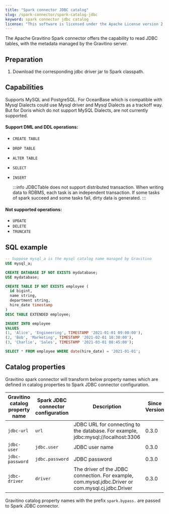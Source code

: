 ```yaml
---
title: "Spark connector JDBC catalog"
slug: /spark-connector/spark-catalog-jdbc
keyword: spark connector jdbc catalog
license: "This software is licensed under the Apache License version 2."
---
```


The Apache Gravitino Spark connector offers the capability to read JDBC tables, with the metadata managed by the Gravitino server.

## Preparation

1. Download the corresponding jdbc driver jar to Spark classpath.

## Capabilities

Supports MySQL and PostgreSQL. For OceanBase which is compatible with Mysql Dialects could use Mysql driver and Mysql Dialects as a trackoff way. But for Doris which do not support MySQL Dialects, are not currently supported.

#### Support DML and DDL operations:

- `CREATE TABLE`
- `DROP TABLE`
- `ALTER TABLE`
- `SELECT`
- `INSERT`

  :::info
  JDBCTable does not support distributed transaction. When writing data to RDBMS, each task is an independent transaction. If some tasks of spark succeed and some tasks fail, dirty data is generated.
  :::

#### Not supported operations:

- `UPDATE`
- `DELETE`
- `TRUNCATE`

## SQL example

```sql
-- Suppose mysql_a is the mysql catalog name managed by Gravitino
USE mysql_a;

CREATE DATABASE IF NOT EXISTS mydatabase;
USE mydatabase;

CREATE TABLE IF NOT EXISTS employee (
  id bigint,
  name string,
  department string,
  hire_date timestamp
)
DESC TABLE EXTENDED employee;

INSERT INTO employee
VALUES
(1, 'Alice', 'Engineering', TIMESTAMP '2021-01-01 09:00:00'),
(2, 'Bob', 'Marketing', TIMESTAMP '2021-02-01 10:30:00'),
(3, 'Charlie', 'Sales', TIMESTAMP '2021-03-01 08:45:00');

SELECT * FROM employee WHERE date(hire_date) = '2021-01-01';


```

## Catalog properties

Gravitino spark connector will transform below property names which are defined in catalog properties to Spark JDBC connector configuration.

| Gravitino catalog property name | Spark JDBC connector configuration | Description                                                                                                                                                                                                         | Since Version |
|---------------------------------|------------------------------------|---------------------------------------------------------------------------------------------------------------------------------------------------------------------------------------------------------------------|---------------|
| `jdbc-url`                      | `url`                              | JDBC URL for connecting to the database. For example, jdbc:mysql://localhost:3306                                                                                                                                   | 0.3.0         |
| `jdbc-user`                     | `jdbc.user`                        | JDBC user name                                                                                                                                                                                                      | 0.3.0         |
| `jdbc-password`                 | `jdbc.password`                    | JDBC password                                                                                                                                                                                                       | 0.3.0         |
| `jdbc-driver`                   | `driver`                           | The driver of the JDBC connection. For example, com.mysql.jdbc.Driver or com.mysql.cj.jdbc.Driver                                                                                                                   | 0.3.0         |

Gravitino catalog property names with the prefix `spark.bypass.` are passed to Spark JDBC connector.

